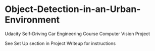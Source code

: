# Object-Detection-in-an-Urban-Environment
Udacity Self-Driving Car Engineering Course Computer Vision Project

See Set Up section in Project Writeup for instructions
